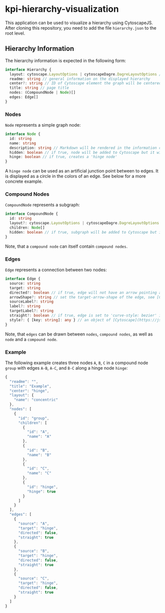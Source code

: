 # kpi-hierarchy-visualization

This application can be used to visualize a hierarchy using CytoscapeJS.  
After cloning this repository, you need to add the file `hierarchy.json` to the root level.

## Hierarchy Information

The hierarchy information is expected in the following form:

```ts
interface Hierarchy {
  layout: cytoscape.LayoutOptions | cytoscapeDagre.DagreLayoutOptions // will be applied to all nodes and compound nodes
  readme: string // general information on the displayed hierarchy
  center?: string // ID of Cytoscape element the graph will be centered on
  title: string // page title
  nodes: (CompoundNode | Node)[]
  edges: Edge[]
}
```

### Nodes

`Node` represents a simple graph node:

```ts
interface Node {
  id: string
  name: string
  description: string // Markdown will be rendered in the information card
  hidden: boolean // if true, node will be added to Cytoscape but it will be set to 'visibility: hidden'
  hinge: boolean // if true, creates a 'hinge node'
}
```

A `hinge node` can be used as an artificial junction point between to edges. It is displayed as a circle in the colors of an edge. See below for a more concrete example.

### Compound Nodes

`CompoundNode` represents a subgraph:

```ts
interface CompoundNode {
  id: string
  layout?: cytoscape.LayoutOptions | cytoscapeDagre.DagreLayoutOptions // will be applied only to the compound node's children
  children: Node[]
  hidden: boolean // if true, subgraph will be added to Cytoscape but it will be set to 'visibility: hidden'
}
```

Note, that a `compound node` can itself contain `compound nodes`.

### Edges

`Edge` represents a connection between two nodes:

```ts
interface Edge {
  source: string
  target: string
  directed?: boolean // if true, edge will not have an arrow pointing at the target
  arrowShape?: string // set the target-arrow-shape of the edge, see [Cytoscape documentation](https://js.cytoscape.org/#style/edge-arrow)
  sourceLabel?: string
  label?: string
  targetLabel?: string
  straight?: boolean // if true, edge is set to 'curve-style: bezier' instead of 'curve-style: taxi'
  style?: { [key: string]: any } // an object of [Cytoscape](https://js.cytoscape.org/#style) edge styles, **Use only if necessary**
}
```

Note, that `edges` can be drawn between `nodes`, `compound nodes`, as well as `node` and a `compound node`.

### Example

The following example creates three nodes `A`, `B`, `C` in a compound node `group` with edges `A-B`, `A-C`, and `B-C` along a hinge node `hinge`:

```ts
{
  "readme": "",
  "title": "Example",
  "center": "hinge",
  "layout": {
    "name": "concentric"
  },
  "nodes": [
    {
      "id": "group",
      "children": [
        {
          "id": "A",
          "name": "A"
        },
        {
          "id": "B",
          "name": "B"
        },
        {
          "id": "C",
          "name": "C"
        },
        {
          "id": "hinge",
          "hinge": true
        }
      ]
    }
  ],
  "edges": [
    {
      "source": "A",
      "target": "hinge",
      "directed": false,
      "straight": true
    },
    {
      "source": "B",
      "target": "hinge",
      "directed": false,
      "straight": true
    },
    {
      "source": "C",
      "target": "hinge",
      "directed": false,
      "straight": true
    }
  ]
}
```
